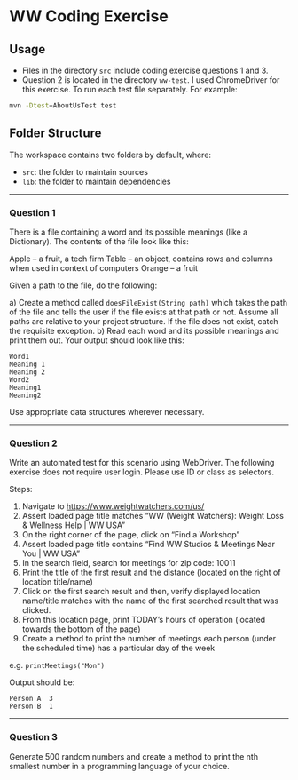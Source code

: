 # WW Coding Exercise

## Usage
* Files in the directory `src` include coding exercise questions 1 and 3.
* Question 2 is located in the directory `ww-test`. I used ChromeDriver for this exercise. To run each test file separately. For example:

```bash
mvn -Dtest=AboutUsTest test
```

## Folder Structure

The workspace contains two folders by default, where:

- `src`: the folder to maintain sources
- `lib`: the folder to maintain dependencies

---

### Question 1

There is a file containing a word and its possible meanings (like a Dictionary). The contents of the file look like this:

Apple – a fruit, a tech firm
Table – an object, contains rows and columns when used in context of computers
Orange – a fruit

Given a path to the file, do the following:

a) Create a method called `doesFileExist(String path)` which takes the path of the file and tells the user if the file exists at that path or not. Assume all paths are relative to your project structure. If the file does not exist, catch the requisite exception.
b) Read each word and its possible meanings and print them out. Your output should look like this:

```
Word1
Meaning 1
Meaning 2
Word2
Meaning1
Meaning2
```

Use appropriate data structures wherever necessary.

---

### Question 2

Write an automated test for this scenario using WebDriver.
The following exercise does not require user login. Please use ID or class as selectors.

Steps:
1. Navigate to https://www.weightwatchers.com/us/
2. Assert loaded page title matches “WW (Weight Watchers): Weight Loss & Wellness Help | WW USA”
3. On the right corner of the page, click on “Find a Workshop”
4. Assert loaded page title contains “Find WW Studios & Meetings Near You | WW USA”
5. In the search field, search for meetings for zip code: 10011
6. Print the title of the first result and the distance (located on the right of location title/name)
7. Click on the first search result and then, verify displayed location name/title matches with the name of the first searched result that was clicked.
8. From this location page, print TODAY’s hours of operation (located towards the bottom of the page)
9. Create a method to print the number of meetings each person (under the scheduled time) has a particular day of the week

e.g. `printMeetings("Mon")`

Output should be:
```
Person A  3
Person B  1
```

---

### Question 3

Generate 500 random numbers and create a method to print the nth smallest number in a programming language of your choice.